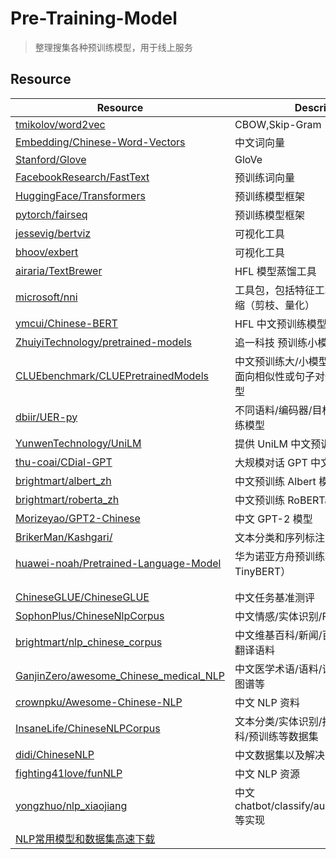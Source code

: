 # Pre-Training-Model

> 整理搜集各种预训练模型，用于线上服务



## Resource

| Resource | Description |
| --- | --- |
| [tmikolov/word2vec](https://github.com/tmikolov/word2vec) | CBOW,Skip-Gram |
| [Embedding/Chinese-Word-Vectors](https://github.com/Embedding/Chinese-Word-Vectors) | 中文词向量 |
| [Stanford/Glove](https://nlp.stanford.edu/projects/glove) | GloVe |
| [FacebookResearch/FastText](https://github.com/facebookresearch/fastText) | 预训练词向量 |
| [HuggingFace/Transformers](https://github.com/huggingface/transformers) | 预训练模型框架 |
| [pytorch/fairseq](https://github.com/pytorch/fairseq) | 预训练模型框架 |
| [jessevig/bertviz](https://github.com/jessevig/bertviz) | 可视化工具 |
| [bhoov/exbert](https://github.com/bhoov/exbert)              | 可视化工具 |
| [airaria/TextBrewer](https://github.com/airaria/TextBrewer)  | HFL 模型蒸馏工具 |
| [microsoft/nni](https://github.com/microsoft/nni/blob/master/README_zh_CN.md) | 工具包，包括特征工程、调参、模型压缩（剪枝、量化） |
| [ymcui/Chinese-BERT](https://github.com/ymcui/Chinese-BERT-wwm) | HFL 中文预训练模型框架 |
| [ZhuiyiTechnology/pretrained-models](https://github.com/ZhuiyiTechnology/pretrained-models) | 追一科技 预训练小模型 |
| [CLUEbenchmark/CLUEPretrainedModels](https://github.com/CLUEbenchmark/CLUEPretrainedModels) | 中文预训练大/小模型集合<br>面向相似性或句子对任务优化的专门模型 |
| [dbiir/UER-py](https://github.com/dbiir/UER-py)              | 不同语料/编码器/目标任务的中文预训练模型 |
| [YunwenTechnology/UniLM](https://github.com/YunwenTechnology/Unilm) | 提供 UniLM 中文预训练模型 |
| [thu-coai/CDial-GPT](https://github.com/thu-coai/CDial-GPT) | 大规模对话 GPT 中文模型 |
| [brightmart/albert_zh](https://github.com/brightmart/albert_zh) | 中文预训练 Albert 模型 |
| [brightmart/roberta_zh](https://github.com/brightmart/roberta_zh) | 中文预训练 RoBERTa 模型 |
| [Morizeyao/GPT2-Chinese](https://github.com/Morizeyao/GPT2-Chinese) | 中文 GPT-2 模型 |
| [BrikerMan/Kashgari/](https://github.com/BrikerMan/Kashgari/) | 文本分类和序列标注NLP框架 |
| [huawei-noah/Pretrained-Language-Model](https://github.com/huawei-noah/Pretrained-Language-Model) | 华为诺亚方舟预训练模型（NEZHA & TinyBERT） |
|                                                              |  |
| | |
| [ChineseGLUE/ChineseGLUE](https://github.com/ChineseGLUE/ChineseGLUE) | 中文任务基准测评 |
| [SophonPlus/ChineseNlpCorpus](https://github.com/SophonPlus/ChineseNlpCorpus) | 中文情感/实体识别/FAQ问答数据集 |
| [brightmart/nlp_chinese_corpus](https://github.com/brightmart/nlp_chinese_corpus) | 中文维基百科/新闻/百科问答/社区问答/翻译语料 |
| [GanjinZero/awesome_Chinese_medical_NLP](https://github.com/GanjinZero/awesome_Chinese_medical_NLP) | 中文医学术语/语料/词向量/预训练/知识图谱等 |
| [crownpku/Awesome-Chinese-NLP](https://github.com/crownpku/Awesome-Chinese-NLP) | 中文 NLP 资料 |
| [InsaneLife/ChineseNLPCorpus](https://github.com/InsaneLife/ChineseNLPCorpus) | 文本分类/实体识别/搜索/推荐系统/百科/预训练等数据集 |
| [didi/ChineseNLP](https://github.com/didi/ChineseNLP) | 中文数据集以及解决方案 |
| [fighting41love/funNLP](https://github.com/fighting41love/funNLP) | 中文 NLP 资源 |
| [yongzhuo/nlp_xiaojiang](https://github.com/yongzhuo/nlp_xiaojiang) | 中文 chatbot/classify/augment/feature/ner 等实现 |
| [NLP常用模型和数据集高速下载](https://sunyanhust.github.io/post/nlp-chang-yong-mo-xing-he-shu-ju-ji-gao-su-xia-zai/) |  |


